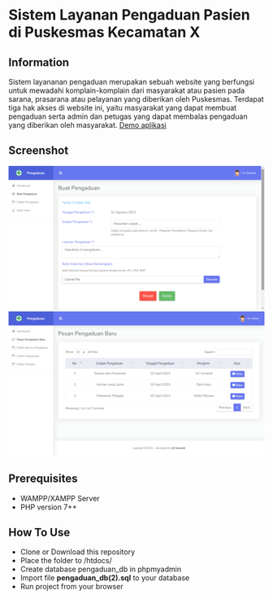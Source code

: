 # Sistem Layanan Pengaduan Pasien di Puskesmas Kecamatan X
## Information
Sistem layananan pengaduan merupakan sebuah website yang berfungsi untuk mewadahi komplain-komplain dari masyarakat atau pasien
pada sarana, prasarana atau pelayanan yang diberikan oleh Puskesmas. Terdapat tiga hak akses di website ini, yaitu masyarakat yang dapat membuat pengaduan serta admin dan petugas yang dapat membalas pengaduan yang diberikan oleh masyarakat. 
[Demo aplikasi](http://arismrd.my.id/pengaduan)

## Screenshot 
![screenshot](ss.png)
![screenshot](ss2.png)

## Prerequisites
* WAMPP/XAMPP Server
* PHP version 7++

## How To Use
* Clone or Download this repository
* Place the folder to /htdocs/
* Create database pengaduan_db in phpmyadmin
* Import file __pengaduan_db(2).sql__ to your database
* Run project from your browser